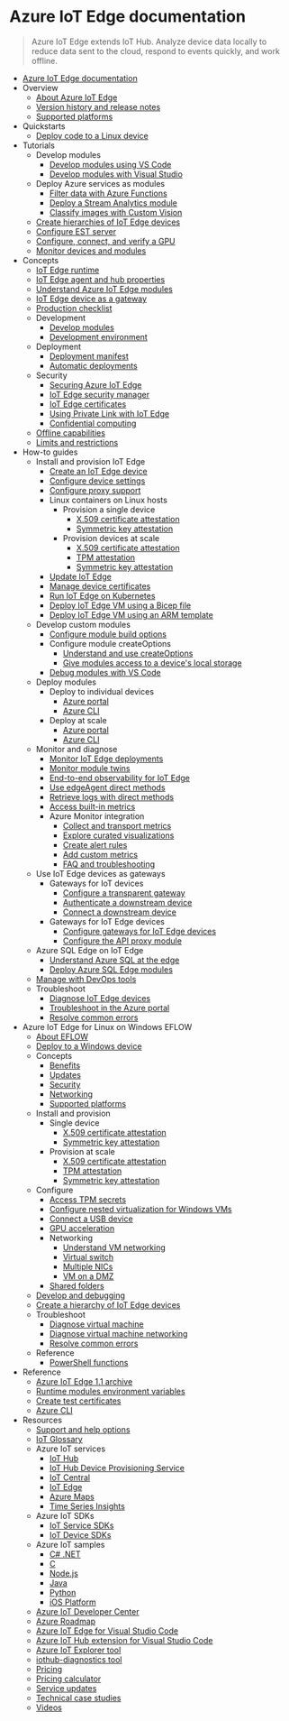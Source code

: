 # Azure IoT Edge documentation
> Azure IoT Edge extends IoT Hub. Analyze device data locally to reduce data sent to the cloud, respond to events quickly, and work offline.
  - [Azure IoT Edge documentation](https://learn.microsoft.com/en-us/azure/iot-edge/)
  - Overview
    - [About Azure IoT Edge](https://learn.microsoft.com/en-us/azure/iot-edge/about-iot-edge)
    - [Version history and release notes](https://learn.microsoft.com/en-us/azure/iot-edge/version-history)
    - [Supported platforms](https://learn.microsoft.com/en-us/azure/iot-edge/support)
  - Quickstarts
    - [Deploy code to a Linux device](https://learn.microsoft.com/en-us/azure/iot-edge/quickstart-linux)
  - Tutorials
    - Develop modules
      - [Develop modules using VS Code](https://learn.microsoft.com/en-us/azure/iot-edge/tutorial-develop-for-linux)
      - [Develop modules with Visual Studio](https://learn.microsoft.com/en-us/azure/iot-edge/how-to-visual-studio-develop-module)
    - Deploy Azure services as modules
      - [Filter data with Azure Functions](https://learn.microsoft.com/en-us/azure/iot-edge/tutorial-deploy-function)
      - [Deploy a Stream Analytics module](https://learn.microsoft.com/en-us/azure/iot-edge/tutorial-deploy-stream-analytics)
      - [Classify images with Custom Vision](https://learn.microsoft.com/en-us/azure/iot-edge/tutorial-deploy-custom-vision)
    - [Create hierarchies of IoT Edge devices](https://learn.microsoft.com/en-us/azure/iot-edge/tutorial-nested-iot-edge)
    - [Configure EST server](https://learn.microsoft.com/en-us/azure/iot-edge/tutorial-configure-est-server)
    - [Configure, connect, and verify a GPU](https://learn.microsoft.com/en-us/azure/iot-edge/configure-connect-verify-gpu)
    - [Monitor devices and modules](https://learn.microsoft.com/en-us/azure/iot-edge/tutorial-monitor-with-workbooks)
  - Concepts
    - [IoT Edge runtime](https://learn.microsoft.com/en-us/azure/iot-edge/iot-edge-runtime)
    - [IoT Edge agent and hub properties](https://learn.microsoft.com/en-us/azure/iot-edge/module-edgeagent-edgehub)
    - [Understand Azure IoT Edge modules](https://learn.microsoft.com/en-us/azure/iot-edge/iot-edge-modules)
    - [IoT Edge device as a gateway](https://learn.microsoft.com/en-us/azure/iot-edge/iot-edge-as-gateway)
    - [Production checklist](https://learn.microsoft.com/en-us/azure/iot-edge/production-checklist)
    - Development
      - [Develop modules](https://learn.microsoft.com/en-us/azure/iot-edge/module-development)
      - [Development environment](https://learn.microsoft.com/en-us/azure/iot-edge/development-environment)
    - Deployment
      - [Deployment manifest](https://learn.microsoft.com/en-us/azure/iot-edge/module-composition)
      - [Automatic deployments](https://learn.microsoft.com/en-us/azure/iot-edge/module-deployment-monitoring)
    - Security
      - [Securing Azure IoT Edge](https://learn.microsoft.com/en-us/azure/iot-edge/security)
      - [IoT Edge security manager](https://learn.microsoft.com/en-us/azure/iot-edge/iot-edge-security-manager)
      - [IoT Edge certificates](https://learn.microsoft.com/en-us/azure/iot-edge/iot-edge-certs)
      - [Using Private Link with IoT Edge](https://learn.microsoft.com/en-us/azure/iot-edge/using-private-link)
      - [Confidential computing](https://learn.microsoft.com/en-us/azure/iot-edge/deploy-confidential-applications)
    - [Offline capabilities](https://learn.microsoft.com/en-us/azure/iot-edge/offline-capabilities)
    - [Limits and restrictions](https://learn.microsoft.com/en-us/azure/iot-edge/iot-edge-limits-and-restrictions)
  - How-to guides
    - Install and provision IoT Edge
      - [Create an IoT Edge device](https://learn.microsoft.com/en-us/azure/iot-edge/how-to-create-iot-edge-device)
      - [Configure device settings](https://learn.microsoft.com/en-us/azure/iot-edge/configure-device)
      - [Configure proxy support](https://learn.microsoft.com/en-us/azure/iot-edge/how-to-configure-proxy-support)
      - Linux containers on Linux hosts
        - Provision a single device
          - [X.509 certificate attestation](https://learn.microsoft.com/en-us/azure/iot-edge/how-to-provision-single-device-linux-x509)
          - [Symmetric key attestation](https://learn.microsoft.com/en-us/azure/iot-edge/how-to-provision-single-device-linux-symmetric)
        - Provision devices at scale
          - [X.509 certificate attestation](https://learn.microsoft.com/en-us/azure/iot-edge/how-to-provision-devices-at-scale-linux-x509)
          - [TPM attestation](https://learn.microsoft.com/en-us/azure/iot-edge/how-to-provision-devices-at-scale-linux-tpm)
          - [Symmetric key attestation](https://learn.microsoft.com/en-us/azure/iot-edge/how-to-provision-devices-at-scale-linux-symmetric)
      - [Update IoT Edge](https://learn.microsoft.com/en-us/azure/iot-edge/how-to-update-iot-edge)
      - [Manage device certificates](https://learn.microsoft.com/en-us/azure/iot-edge/how-to-manage-device-certificates)
      - [Run IoT Edge on Kubernetes](https://learn.microsoft.com/en-us/azure/iot-edge/how-to-install-iot-edge-kubernetes)
      - [Deploy IoT Edge VM using a Bicep file](https://learn.microsoft.com/en-us/azure/iot-edge/how-to-install-iot-edge-ubuntuvm-bicep)
      - [Deploy IoT Edge VM using an ARM template](https://learn.microsoft.com/en-us/azure/iot-edge/how-to-install-iot-edge-ubuntuvm)
    - Develop custom modules
      - [Configure module build options](https://learn.microsoft.com/en-us/azure/iot-edge/how-to-configure-module-build-options)
      - Configure module createOptions
        - [Understand and use createOptions](https://learn.microsoft.com/en-us/azure/iot-edge/how-to-use-create-options)
        - [Give modules access to a device's local storage](https://learn.microsoft.com/en-us/azure/iot-edge/how-to-access-host-storage-from-module)
      - [Debug modules with VS Code](https://learn.microsoft.com/en-us/azure/iot-edge/debug-module-vs-code)
    - Deploy modules
      - Deploy to individual devices
        - [Azure portal](https://learn.microsoft.com/en-us/azure/iot-edge/how-to-deploy-modules-portal)
        - [Azure CLI](https://learn.microsoft.com/en-us/azure/iot-edge/how-to-deploy-modules-cli)
      - Deploy at scale
        - [Azure portal](https://learn.microsoft.com/en-us/azure/iot-edge/how-to-deploy-at-scale)
        - [Azure CLI](https://learn.microsoft.com/en-us/azure/iot-edge/how-to-deploy-cli-at-scale)
    - Monitor and diagnose
      - [Monitor IoT Edge deployments](https://learn.microsoft.com/en-us/azure/iot-edge/how-to-monitor-iot-edge-deployments)
      - [Monitor module twins](https://learn.microsoft.com/en-us/azure/iot-edge/how-to-monitor-module-twins)
      - [End-to-end observability for IoT Edge](https://learn.microsoft.com/en-us/azure/iot-edge/how-to-observability)
      - [Use edgeAgent direct methods](https://learn.microsoft.com/en-us/azure/iot-edge/how-to-edgeagent-direct-method)
      - [Retrieve logs with direct methods](https://learn.microsoft.com/en-us/azure/iot-edge/how-to-retrieve-iot-edge-logs)
      - [Access built-in metrics](https://learn.microsoft.com/en-us/azure/iot-edge/how-to-access-built-in-metrics)
      - Azure Monitor integration
        - [Collect and transport metrics](https://learn.microsoft.com/en-us/azure/iot-edge/how-to-collect-and-transport-metrics)
        - [Explore curated visualizations](https://learn.microsoft.com/en-us/azure/iot-edge/how-to-explore-curated-visualizations)
        - [Create alert rules](https://learn.microsoft.com/en-us/azure/iot-edge/how-to-create-alerts)
        - [Add custom metrics](https://learn.microsoft.com/en-us/azure/iot-edge/how-to-add-custom-metrics)
        - [FAQ and troubleshooting](https://learn.microsoft.com/en-us/azure/iot-edge/how-to-troubleshoot-monitoring-and-faq)
    - Use IoT Edge devices as gateways
      - Gateways for IoT devices
        - [Configure a transparent gateway](https://learn.microsoft.com/en-us/azure/iot-edge/how-to-create-transparent-gateway)
        - [Authenticate a downstream device](https://learn.microsoft.com/en-us/azure/iot-edge/how-to-authenticate-downstream-device)
        - [Connect a downstream device](https://learn.microsoft.com/en-us/azure/iot-edge/how-to-connect-downstream-device)
      - Gateways for IoT Edge devices
        - [Configure gateways for IoT Edge devices](https://learn.microsoft.com/en-us/azure/iot-edge/how-to-connect-downstream-iot-edge-device)
        - [Configure the API proxy module](https://learn.microsoft.com/en-us/azure/iot-edge/how-to-configure-api-proxy-module)
    - Azure SQL Edge on IoT Edge
      - [Understand Azure SQL at the edge](https://learn.microsoft.com/en-us/azure/azure-sql-edge/overview?toc=/azure/iot-edge/toc.json&bc=/azure/iot-edge/breadcrumb/toc.json)
      - [Deploy Azure SQL Edge modules](https://learn.microsoft.com/en-us/azure/azure-sql-edge/deploy-portal?toc=/azure/iot-edge/toc.json&bc=/azure/iot-edge/breadcrumb/toc.json)
    - [Manage with DevOps tools](https://learn.microsoft.com/en-us/azure/iot-edge/how-to-continuous-integration-continuous-deployment)
    - Troubleshoot
      - [Diagnose IoT Edge devices](https://learn.microsoft.com/en-us/azure/iot-edge/troubleshoot)
      - [Troubleshoot in the Azure portal](https://learn.microsoft.com/en-us/azure/iot-edge/troubleshoot-in-portal)
      - [Resolve common errors](https://learn.microsoft.com/en-us/azure/iot-edge/troubleshoot-common-errors)
  - Azure IoT Edge for Linux on Windows EFLOW
    - [About EFLOW](https://learn.microsoft.com/en-us/azure/iot-edge/iot-edge-for-linux-on-windows)
    - [Deploy to a Windows device](https://learn.microsoft.com/en-us/azure/iot-edge/quickstart)
    - Concepts
      - [Benefits](https://learn.microsoft.com/en-us/azure/iot-edge/iot-edge-for-linux-on-windows-benefits)
      - [Updates](https://learn.microsoft.com/en-us/azure/iot-edge/iot-edge-for-linux-on-windows-updates)
      - [Security](https://learn.microsoft.com/en-us/azure/iot-edge/iot-edge-for-linux-on-windows-security)
      - [Networking](https://learn.microsoft.com/en-us/azure/iot-edge/iot-edge-for-linux-on-windows-networking)
      - [Supported platforms](https://learn.microsoft.com/en-us/azure/iot-edge/iot-edge-for-linux-on-windows-support)
    - Install and provision
      - Single device
        - [X.509 certificate attestation](https://learn.microsoft.com/en-us/azure/iot-edge/how-to-provision-single-device-linux-on-windows-x509)
        - [Symmetric key attestation](https://learn.microsoft.com/en-us/azure/iot-edge/how-to-provision-single-device-linux-on-windows-symmetric)
      - Provision at scale
        - [X.509 certificate attestation](https://learn.microsoft.com/en-us/azure/iot-edge/how-to-provision-devices-at-scale-linux-on-windows-x509)
        - [TPM attestation](https://learn.microsoft.com/en-us/azure/iot-edge/how-to-provision-devices-at-scale-linux-on-windows-tpm)
        - [Symmetric key attestation](https://learn.microsoft.com/en-us/azure/iot-edge/how-to-provision-devices-at-scale-linux-on-windows-symmetric)
    - Configure
      - [Access TPM secrets](https://learn.microsoft.com/en-us/azure/iot-edge/how-to-access-dtpm)
      - [Configure nested virtualization for Windows VMs](https://learn.microsoft.com/en-us/azure/iot-edge/nested-virtualization)
      - [Connect a USB device](https://learn.microsoft.com/en-us/azure/iot-edge/how-to-connect-usb-devices)
      - [GPU acceleration](https://learn.microsoft.com/en-us/azure/iot-edge/gpu-acceleration)
      - Networking
        - [Understand VM networking](https://learn.microsoft.com/en-us/azure/iot-edge/how-to-configure-iot-edge-for-linux-on-windows-networking)
        - [Virtual switch](https://learn.microsoft.com/en-us/azure/iot-edge/how-to-create-virtual-switch)
        - [Multiple NICs](https://learn.microsoft.com/en-us/azure/iot-edge/how-to-configure-multiple-nics)
        - [VM on a DMZ](https://learn.microsoft.com/en-us/azure/iot-edge/how-to-configure-iot-edge-for-linux-on-windows-iiot-dmz)
      - [Shared folders](https://learn.microsoft.com/en-us/azure/iot-edge/how-to-share-windows-folder-to-vm)
    - [Develop and debugging](https://learn.microsoft.com/en-us/azure/iot-edge/tutorial-develop-for-linux-on-windows)
    - [Create a hierarchy of IoT Edge devices](https://learn.microsoft.com/en-us/azure/iot-edge/tutorial-nested-iot-edge-for-linux-on-windows)
    - Troubleshoot
      - [Diagnose virtual machine](https://learn.microsoft.com/en-us/azure/iot-edge/troubleshoot-iot-edge-for-linux-on-windows)
      - [Diagnose virtual machine networking](https://learn.microsoft.com/en-us/azure/iot-edge/troubleshoot-iot-edge-for-linux-on-windows-networking)
      - [Resolve common errors](https://learn.microsoft.com/en-us/azure/iot-edge/troubleshoot-iot-edge-for-linux-on-windows-common-errors)
    - Reference
      - [PowerShell functions](https://learn.microsoft.com/en-us/azure/iot-edge/reference-iot-edge-for-linux-on-windows-functions)
  - Reference
    - [Azure IoT Edge 1.1 archive](https://learn.microsoft.com/previous-versions/azure/iot-edge)
    - [Runtime modules environment variables](https://github.com/Azure/iotedge/blob/main/doc/EnvironmentVariables)
    - [Create test certificates](https://learn.microsoft.com/en-us/azure/iot-edge/how-to-create-test-certificates)
    - [Azure CLI](https://learn.microsoft.com/cli/azure/azure-cli-reference-for-IoT)
  - Resources
    - [Support and help options](https://learn.microsoft.com/en-us/azure/iot/iot-support-help?toc=/azure/iot-edge/toc.json&bc=/azure/iot-edge/breadcrumb/toc.json)
    - [IoT Glossary](https://learn.microsoft.com/en-us/azure/iot/iot-glossary?toc=/azure/iot-edge/toc.json&bc=/azure/iot-edge/breadcrumb/toc.json)
    - Azure IoT services
      - [IoT Hub](https://learn.microsoft.com/en-us/azure/iot-hub/)
      - [IoT Hub Device Provisioning Service](https://learn.microsoft.com/en-us/azure/iot-dps/)
      - [IoT Central](https://learn.microsoft.com/en-us/azure/iot-central/)
      - [IoT Edge](https://learn.microsoft.com/en-us/azure/iot-edge/)
      - [Azure Maps](https://learn.microsoft.com/en-us/azure/azure-maps/)
      - [Time Series Insights](https://learn.microsoft.com/en-us/azure/time-series-insights/)
    - Azure IoT SDKs
      - [IoT Service SDKs](https://learn.microsoft.com/en-us/azure/iot-hub/iot-hub-devguide-sdks)
      - [IoT Device SDKs](https://learn.microsoft.com/en-us/azure/iot-hub/iot-hub-devguide-sdks)
    - Azure IoT samples
      - [C# .NET](https://github.com/Azure/azure-iot-sdk-csharp/tree/main/iothub/device/samples)
      - [C](https://github.com/Azure/azure-iot-sdk-c/tree/main/iothub_client/samples)
      - [Node.js](https://github.com/Azure/azure-iot-sdk-node/tree/main/device/samples)
      - [Java](https://github.com/Azure/azure-iot-sdk-java/tree/main/iothub/device/iot-device-samples)
      - [Python](https://github.com/Azure/azure-iot-sdk-python/tree/main/samples)
      - [iOS Platform](https://github.com/azure-samples/azure-iot-samples-ios/tree/master/)
    - [Azure IoT Developer Center](https://azure.microsoft.com/develop/iot/)
    - [Azure Roadmap](https://azure.microsoft.com/updates/?category=iot)
    - [Azure IoT Edge for Visual Studio Code](https://marketplace.visualstudio.com/items?itemName=vsciot-vscode.azure-iot-edge)
    - [Azure IoT Hub extension for Visual Studio Code](https://marketplace.visualstudio.com/items?itemName=vsciot-vscode.azure-iot-toolkit)
    - [Azure IoT Explorer tool](https://github.com/Azure/azure-iot-explorer)
    - [iothub-diagnostics tool](https://github.com/Azure/iothub-diagnostics)
    - [Pricing](https://azure.microsoft.com/pricing/details/iot-edge/)
    - [Pricing calculator](https://azure.microsoft.com/pricing/calculator/)
    - [Service updates](https://azure.microsoft.com/updates/?product=iot-edge)
    - [Technical case studies](https://microsoft.github.io/generative-ai-for-beginners/)
    - [Videos](https://learn.microsoft.com/shows/Inside-Azure-for-IT/?products=azure-iot-edge)
